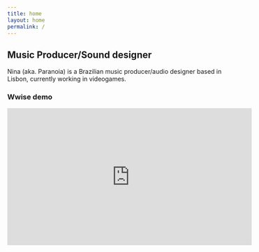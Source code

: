 ```yaml
---
title: home
layout: home
permalink: /
---
```


## Music Producer/Sound designer

Nina (aka. Paranoia) is a Brazilian music producer/audio designer based in Lisbon, currently working in videogames.

### Wwise demo

<iframe width="560" height="315" src="https://www.youtube.com/embed/39J1ile_gDk" frameborder="0" allow="accelerometer; autoplay; encrypted-media; gyroscope; picture-in-picture" allowfullscreen></iframe>


